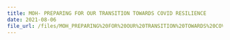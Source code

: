 ```yaml
---
title: MOH- PREPARING FOR OUR TRANSITION TOWARDS COVID RESILIENCE
date: 2021-08-06
file_url: /files/MOH_PREPARING%20FOR%20OUR%20TRANSITION%20TOWARDS%20COVID%20RESILIENCE.pdf
---
```

